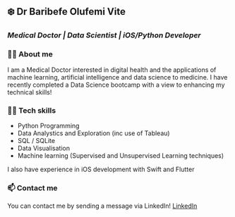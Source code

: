 ## :snowflake: Dr Baribefe Olufemi Vite 
### _Medical Doctor | Data Scientist | iOS/Python Developer_

### :man_health_worker: **About me**
I am a Medical Doctor interested in digital health and the applications of machine learning, artificial intelligence and data science to medicine. I have recently completed a Data Science bootcamp with a view to enhancing my technical skills! 

### :technologist: **Tech skills**
* Python Programming
* Data Analystics and Exploration (inc use of Tableau)
* SQL / SQLite 
* Data Visualisation 
* Machine learning (Supervised and Unsupervised Learning techniques)

I also have experience in iOS development with Swift and Flutter

### :mailbox: **Contact me**
You can contact me by sending a message via LinkedIn! 
[LinkedIn](https://www.linkedin.com/in/baribefe-olufemi-vite-6027b01aa/)




<!--
**Black-Ice24/Black-Ice24** is a ✨ _special_ ✨ repository because its `README.md` (this file) appears on your GitHub profile.

Here are some ideas to get you started:

- 🔭 I’m currently working on ...
- 🌱 I’m currently learning ...
- 👯 I’m looking to collaborate on ...
- 🤔 I’m looking for help with ...
- 💬 Ask me about ...
- 📫 How to reach me: ...
- 😄 Pronouns: ...
- ⚡ Fun fact: ...
-->
